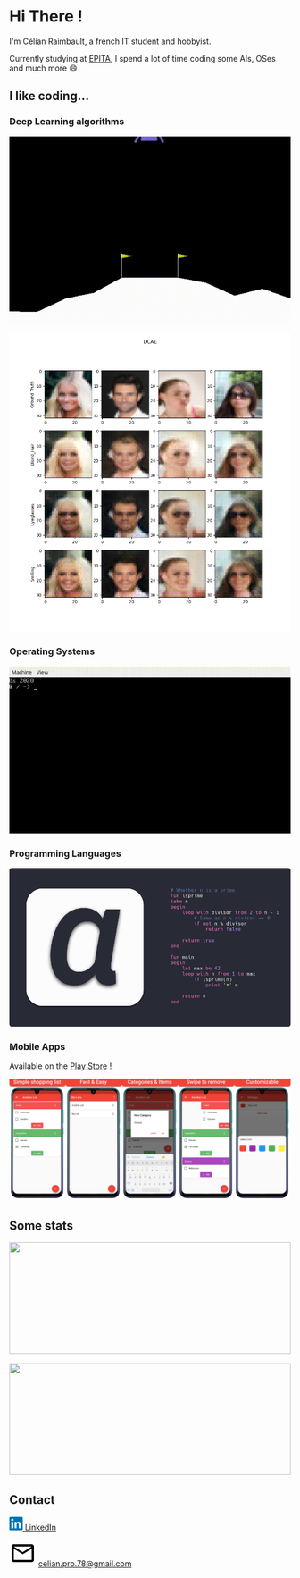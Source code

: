 # Hi There !
I'm Célian Raimbault, a french IT student and hobbyist.

Currently studying at [EPITA](https://github.com/epita), I spend a lot of time coding some AIs, OSes and much more 😄

## I like coding...
### Deep Learning algorithms
[![PyTorch-Collections](res/pytorch_collections.gif "PyTorch-Collections")](https://github.com/Cc618/PyTorch-Collections)

[![Feature-Changer](res/feature_changer.png "Feature-Changer")](https://github.com/Cc618/Feature-Changer)

### Operating Systems
[![Os2020](res/os2020.gif "Os2020")](https://github.com/Cc618/Os2020)

### Programming Languages
[![Alpha](res/alpha.png "Alpha")](https://github.com/Cc618/Alpha)

### Mobile Apps
Available on the [Play Store](https://play.google.com/store/apps/details?id=com.cc.quick_shop) !

[![Quick-Shop](res/quick_shop.jpg "Quick-Shop")](https://github.com/Cc618/Quick-Shop)

## Some stats
<a href="https://github.com/anuraghazra/github-readme-stats" title="Go to Source"><img width="100%" height="200" src="https://github-readme-stats.vercel.app/api?username=Cc618&show_icons=true&count_private=true&theme=buefy"></a>

<a href="https://github.com/anuraghazra/github-readme-stats" title="Go to Source"><img width="100%" height="200" src="https://github-readme-stats.vercel.app/api/top-langs/?username=Cc618&exclude_repo=Deadly-Science&hide=C%23,ASP,HTML,GDScript&layout=compact&langs_count=7&theme=buefy"></a>

## Contact

<a href=https://www.linkedin.com/in/c%C3%A9lian-raimbault-53269a1b2><img src="res/linkedin.png" width="24"> LinkedIn</a>

![Mail](res/mail.svg) celian.pro.78@gmail.com
